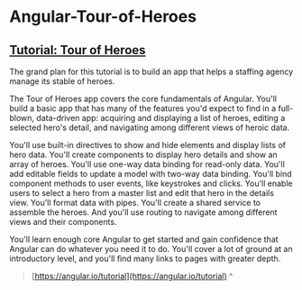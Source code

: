 # Angular-Tour-of-Heroes

## [Tutorial: Tour of Heroes](https://angular.io/tutorial)

The grand plan for this tutorial is to build an app that helps a staffing agency manage its stable of heroes.

The Tour of Heroes app covers the core fundamentals of Angular. You'll build a basic app that has many of the features you'd expect to find in a full-blown, data-driven app: acquiring and displaying a list of heroes, editing a selected hero's detail, and navigating among different views of heroic data.

You'll use built-in directives to show and hide elements and display lists of hero data. You'll create components to display hero details and show an array of heroes. You'll use one-way data binding for read-only data. You'll add editable fields to update a model with two-way data binding. You'll bind component methods to user events, like keystrokes and clicks. You'll enable users to select a hero from a master list and edit that hero in the details view. You'll format data with pipes. You'll create a shared service to assemble the heroes. And you'll use routing to navigate among different views and their components.

You'll learn enough core Angular to get started and gain confidence that Angular can do whatever you need it to do. You'll cover a lot of ground at an introductory level, and you'll find many links to pages with greater depth.

> [https://angular.io/tutorial](https://angular.io/tutorial) ^